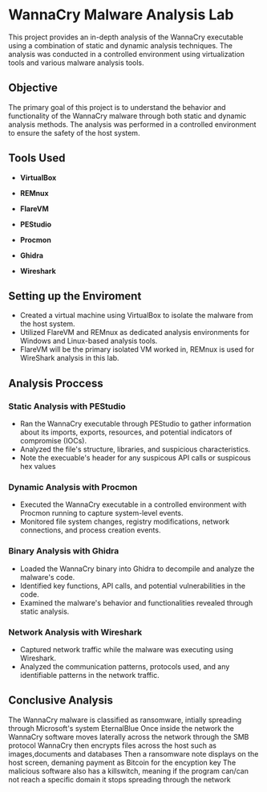 
# WannaCry Malware Analysis Lab

This project provides an in-depth analysis of the WannaCry executable using a combination of static and dynamic analysis techniques. The analysis was conducted in a controlled environment using virtualization tools and various malware analysis tools.

## Objective

The primary goal of this project is to understand the behavior and functionality of the WannaCry malware through both static and dynamic analysis methods. The analysis was performed in a controlled environment to ensure the safety of the host system.

## Tools Used

- **VirtualBox** 

- **REMnux** 

- **FlareVM**

- **PEStudio**

- **Procmon** 

- **Ghidra** 

- **Wireshark** 

## **Setting up the Enviroment**
   - Created a virtual machine using VirtualBox to isolate the malware from the host system.
   - Utilized FlareVM and REMnux as dedicated analysis environments for Windows and Linux-based analysis tools.
   - FlareVM will be the primary isolated VM worked in, REMnux is used for WireShark analysis in this lab.
## Analysis Proccess

### **Static Analysis with PEStudio**

   - Ran the WannaCry executable through PEStudio to gather information about its imports, exports, resources, and potential indicators of compromise (IOCs).
   - Analyzed the file's structure, libraries, and suspicious characteristics.
   - Note the execuable's header for any suspicous API calls or suspicous hex values

### **Dynamic Analysis with Procmon**

   - Executed the WannaCry executable in a controlled environment with Procmon running to capture system-level events.
   - Monitored file system changes, registry modifications, network connections, and process creation events.

### **Binary Analysis with Ghidra**

   - Loaded the WannaCry binary into Ghidra to decompile and analyze the malware's code.
   - Identified key functions, API calls, and potential vulnerabilities in the code.
   - Examined the malware's behavior and functionalities revealed through static analysis.

### **Network Analysis with Wireshark**

   - Captured network traffic while the malware was executing using Wireshark.
   - Analyzed the communication patterns, protocols used, and any identifiable patterns in the network traffic.

## Conclusive Analysis
The WannaCry malware is classified as ransomware, intially spreading through Microsoft's system EternalBlue
Once inside the network the WannaCry software moves laterally across the network through the SMB protocol
WannaCry then encrypts files across the host such as images,documents and databases
Then a ransomware note displays on the host screen, demaning payment as Bitcoin for the encyption key
The malicious software also has a killswitch, meaning if the program can/can not reach a specific domain it stops spreading through the network
